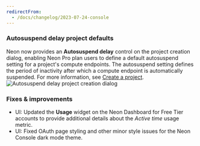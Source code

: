 ```yaml
---
redirectFrom:
  - /docs/changelog/2023-07-24-console
---
```


### Autosuspend delay project defaults

Neon now provides an **Autosuspend delay** control on the project creation dialog, enabling Neon Pro plan users to define a default autosuspend setting for a project's compute endpoints. The autosuspend setting defines the period of inactivity after which a compute endpoint is automatically suspended. For more information, see [Create a project](/docs/manage/projects#create-a-project).
![Autosuspend delay project creation dialog](/docs/relnotes/auto_suspend_delay_create_project.png)

### Fixes & improvements

- UI: Updated the **Usage** widget on the Neon Dashboard for Free Tier accounts to provide additional details about the _Active time_ usage metric.
- UI: Fixed OAuth page styling and other minor style issues for the Neon Console dark mode theme.
